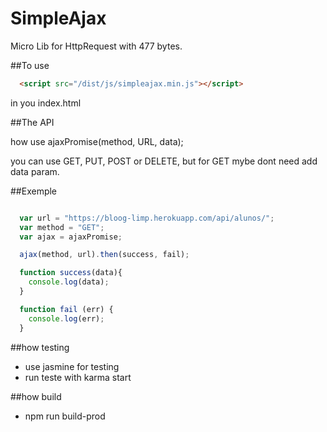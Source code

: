 # SimpleAjax
Micro Lib for HttpRequest
with 477 bytes.

##To use
```html
  <script src="/dist/js/simpleajax.min.js"></script>
```
  in you index.html

##The API

how use ajaxPromise(method, URL, data);

you can use GET, PUT, POST or DELETE,
but for GET mybe dont need add data param.

##Exemple

```js

  var url = "https://bloog-limp.herokuapp.com/api/alunos/";
  var method = "GET";
  var ajax = ajaxPromise;

  ajax(method, url).then(success, fail);

  function success(data){
    console.log(data);
  }

  function fail (err) {
    console.log(err);
  }

```
##how testing
+ use jasmine for testing
+  run teste with karma start

##how build
+ npm run build-prod


